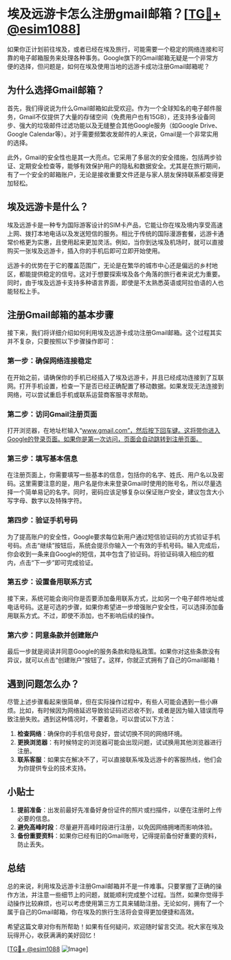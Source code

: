 # 埃及远游卡怎么注册gmail邮箱？[[TG💪+ @esim1088](https://t.me/s/esim1088)]

如果你正计划前往埃及，或者已经在埃及旅行，可能需要一个稳定的网络连接和可靠的电子邮箱服务来处理各种事务。Google旗下的Gmail邮箱无疑是一个非常方便的选择，但问题是，如何在埃及使用当地的远游卡成功注册Gmail邮箱呢？

## 为什么选择Gmail邮箱？

首先，我们得说说为什么Gmail邮箱如此受欢迎。作为一个全球知名的电子邮件服务，Gmail不仅提供了大量的存储空间（免费用户也有15GB），还支持多设备同步、强大的垃圾邮件过滤功能以及无缝整合其他Google服务（如Google Drive、Google Calendar等）。对于需要频繁收发邮件的人来说，Gmail是一个非常实用的选择。

此外，Gmail的安全性也是其一大亮点。它采用了多层次的安全措施，包括两步验证、定期安全检查等，能够有效保护用户的隐私和数据安全。尤其是在旅行期间，有了一个安全的邮箱账户，无论是接收重要文件还是与家人朋友保持联系都变得更加轻松。

## 埃及远游卡是什么？

埃及远游卡是一种专为国际游客设计的SIM卡产品，它能让你在埃及境内享受高速上网、拨打本地电话以及发送短信的服务。相比于传统的国际漫游套餐，远游卡通常价格更为实惠，且使用起来更加灵活。例如，当你到达埃及机场时，就可以直接购买一张埃及远游卡，插入你的手机后即可立即开始使用。

远游卡的优势在于它的覆盖范围广，无论是在繁华的城市中心还是偏远的乡村地区，都能提供稳定的信号。这对于想要探索埃及各个角落的旅行者来说尤为重要。同时，由于埃及远游卡支持多种语言界面，即使是不太熟悉英语或阿拉伯语的人也能轻松上手。

## 注册Gmail邮箱的基本步骤

接下来，我们将详细介绍如何利用埃及远游卡成功注册Gmail邮箱。这个过程其实并不复杂，只要按照以下步骤操作即可：

### 第一步：确保网络连接稳定

在开始之前，请确保你的手机已经插入了埃及远游卡，并且已经成功连接到了互联网。打开手机设置，检查一下是否已经正确配置了移动数据。如果发现无法连接到网络，可以尝试重启手机或联系运营商客服寻求帮助。

### 第二步：访问Gmail注册页面

打开浏览器，在地址栏输入“www.gmail.com”，然后按下回车键。这将带你进入Google的登录页面。如果你是第一次访问，页面会自动跳转到注册页面。

### 第三步：填写基本信息

在注册页面上，你需要填写一些基本的信息，包括你的名字、姓氏、用户名以及密码。这里需要注意的是，用户名是你未来登录Gmail时使用的账号名，所以尽量选择一个简单易记的名字。同时，密码应该足够复杂以保证账户安全，建议包含大小写字母、数字以及特殊字符。

### 第四步：验证手机号码

为了提高账户的安全性，Google要求每位新用户通过短信验证码的方式验证手机号码。点击“继续”按钮后，系统会提示你输入一个有效的手机号码。输入完成后，你会收到一条来自Google的短信，其中包含了验证码。将验证码填入相应的框内，点击“下一步”即可完成验证。

### 第五步：设置备用联系方式

接下来，系统可能会询问你是否要添加备用联系方式，比如另一个电子邮件地址或电话号码。这是可选的步骤，如果你希望进一步增强账户安全性，可以选择添加备用联系方式。不过，即使不添加，也不影响后续的操作。

### 第六步：同意条款并创建账户

最后一步就是阅读并同意Google的服务条款和隐私政策。如果你对这些条款没有异议，就可以点击“创建账户”按钮了。这样，你就正式拥有了自己的Gmail邮箱！

## 遇到问题怎么办？

尽管上述步骤看起来很简单，但在实际操作过程中，有些人可能会遇到一些小麻烦。比如，有时候因为网络延迟导致验证码迟迟收不到，或者是因为输入错误而导致注册失败。遇到这种情况时，不要着急，可以尝试以下方法：

1. **检查网络**：确保你的手机信号良好，尝试切换不同的网络环境。
2. **更换浏览器**：有时候特定的浏览器可能会出现问题，试试换用其他浏览器进行注册。
3. **联系客服**：如果实在解决不了，可以直接联系埃及远游卡的客服热线，他们会为你提供专业的技术支持。

## 小贴士

1. **提前准备**：出发前最好先准备好身份证件的照片或扫描件，以便在注册时上传必要的信息。
2. **避免高峰时段**：尽量避开高峰时段进行注册，以免因网络拥堵而影响体验。
3. **备份重要资料**：如果你已经有旧的Gmail账号，记得提前备份好重要的资料，防止丢失。

## 总结

总的来说，利用埃及远游卡注册Gmail邮箱并不是一件难事。只要掌握了正确的操作方法，并注意一些细节上的问题，就能顺利完成整个过程。当然，如果你觉得手动操作比较麻烦，也可以考虑使用第三方工具来辅助注册。无论如何，拥有了一个属于自己的Gmail邮箱，你在埃及的旅行生活将会变得更加便捷和高效。

希望这篇文章对你有所帮助！如果有任何疑问，欢迎随时留言交流。祝大家在埃及玩得开心，收获满满的美好回忆！

[[TG💪+ @esim1088](https://t.me/s/esim1088) ![Image](https://i.postimg.cc/4NQfJmqS/Snipaste-2025-05-13-00-14-12.png)]